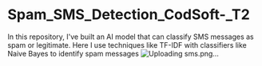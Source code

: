 # Spam_SMS_Detection_CodSoft-_T2
In this repository, I've built an AI model that can classify SMS messages as spam or legitimate. Here I use techniques like TF-IDF with
classifiers like Naive Bayes to identify spam messages
![Uploading sms.png…]()
